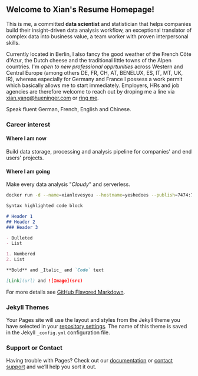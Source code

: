 ## Welcome to Xian's Resume Homepage!

  This is me, a committed __data scientist__ and statistician that helps companies build their insight-driven data analysis workflow, an exceptional translator of complex data into business value, a team worker with proven interpersonal skills.  
  
  Currently located in Berlin, I also fancy the good weather of the French Côte d'Azur, the Dutch cheese and the traditional little towns of the Alpen countries. I'm _open to new professional opprtunities_ across Western and Central Europe (among others DE, FR, CH, AT, BENELUX, ES, IT, MT, UK, IR), whereas especially for Germany and France I possess a work permit which basically allows me to start immediately. Employers, HRs and job agencies are therefore welcome to reach out by droping me a line via [xian.yang@hueninger.com](mailto:xian.yang@hueninger.com) or [ring me](+33695634584).  
  
  Speak fluent German, French, English and Chinese.

### Career interest

#### Where I am now
Build data storage, processing and analysis pipeline for companies' and end users' projects.
#### Where I am going
Make every data analysis "_Cloudy_" and serverless.
```sh
docker run -d --name=xianlovesyou --hostname=yeshedoes --publish=7474:7474 --publish=7687:7687 --volume=$HOME/pathtoyourheart/import:/import --volume=$HOME/pathtoyourheart/data:/data --volume=$HOME/pathtoyourheart/plugins:/plugins --volume=$HOME/pathtoyourheart/conf:/conf --env NEO4JLABS_PLUGINS='[\"apoc\"]' -e NEO4J_apoc_export_file_enabled=true -e NEO4J_apoc_import_file_enabled=true -e NEO4J_apoc_import_file_use__neo4j__config=true -e NEO4J_dbms_security_procedures_unrestricted=apoc.\* --env NEO4J_dbms_memory_pagecache_size=4G --env NEO4J_dbms_memory_heap_max__size=8G --env NEO4J_AUTH=neo4j/youllneverknowxianspassword --env NEO4J_ACCEPT_LICENSE_AGREEMENT=yes  --env NEO4J_dbms_connector_https_advertised__address="localhost:7473" --env NEO4J_dbms_connector_http_advertised__address="localhost:7474"  --env NEO4J_dbms_connector_bolt_advertised__address="localhost:7687" neo4j:enterprise
``` 

```markdown
Syntax highlighted code block

# Header 1
## Header 2
### Header 3

- Bulleted
- List

1. Numbered
2. List

**Bold** and _Italic_ and `Code` text

[Link](url) and ![Image](src)
```

For more details see [GitHub Flavored Markdown](https://guides.github.com/features/mastering-markdown/).

### Jekyll Themes

Your Pages site will use the layout and styles from the Jekyll theme you have selected in your [repository settings](https://github.com/Alsaxian/alsaxian.github.io/settings). The name of this theme is saved in the Jekyll `_config.yml` configuration file.

### Support or Contact

Having trouble with Pages? Check out our [documentation](https://help.github.com/categories/github-pages-basics/) or [contact support](https://github.com/contact) and we’ll help you sort it out.
